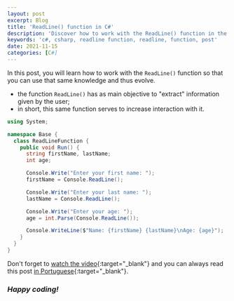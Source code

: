 ```yaml
---
layout: post
excerpt: Blog
title: 'ReadLine() function in C#'
description: 'Discover how to work with the ReadLine() function in the C# programming language. Get answers to your questions with the theory and examples presented.'
keywords: 'c#, csharp, readline function, readline, function, post'
date: 2021-11-15
categories: [C#]
---
```


In this post, you will learn how to work with the `ReadLine()` function so that you can use that same knowledge and thus evolve.

- the function `ReadLine()` has as main objective to "extract" information given by the user;
- in short, this same function serves to increase interaction with it.

```csharp
using System;

namespace Base {
  class ReadLineFunction {
    public void Run() {
      string firstName, lastName;
      int age;

      Console.Write("Enter your first name: ");
      firstName = Console.ReadLine();

      Console.Write("Enter your last name: ");
      lastName = Console.ReadLine();

      Console.Write("Enter your age: ");
      age = int.Parse(Console.ReadLine());

      Console.WriteLine($"Name: {firstName} {lastName}\nAge: {age}");
    }
  }
}
```

Don't forget to [watch the video](https://youtu.be/-C6_spcZYAs){:target="\_blank"} and you can always read this post [in Portuguese](https://caffeinealgorithm.com/blog/20211115/funcao-readline-em-csharp/){:target="\_blank"}.

### _Happy coding!_
